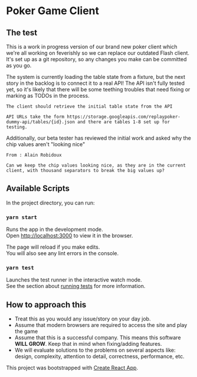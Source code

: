 # Poker Game Client

## The test

This is a work in progress version of our brand new poker client which we're all working on feverishly so we can replace our outdated Flash client. It's set up as a git repository, so any changes you make can be committed as you go.

The system is currently loading the table state from a fixture, but the next story in the backlog is to connect it to a real API! The API isn't fully tested yet, so it's likely that there will be some teething troubles that need fixing or marking as TODOs in the process.

```
The client should retrieve the initial table state from the API

API URLs take the form https://storage.googleapis.com/replaypoker-dummy-api/tables/{id}.json and there are tables 1-8 set up for testing.
```

Additionally, our beta tester has reviewed the initial work and asked why the chip values aren't "looking nice"

```
From : Alain Robidoux

Can we keep the chip values looking nice, as they are in the current client, with thousand separators to break the big values up?
```

## Available Scripts

In the project directory, you can run:

### `yarn start`

Runs the app in the development mode.<br>
Open [http://localhost:3000](http://localhost:3000) to view it in the browser.

The page will reload if you make edits.<br>
You will also see any lint errors in the console.

### `yarn test`

Launches the test runner in the interactive watch mode.<br>
See the section about [running tests](https://facebook.github.io/create-react-app/docs/running-tests) for more information.

## How to approach this

* Treat this as you would any issue/story on your day job.
* Assume that modern browsers are required to access the site and play the game
* Assume that this is a successful company. This means this software **WILL GROW**. Keep that in mind when fixing/adding features.
* We will evaluate solutions to the problems on several aspects like: design, complexity, attention to detail, correctness, performance, etc.

This project was bootstrapped with [Create React App](https://github.com/facebook/create-react-app).


